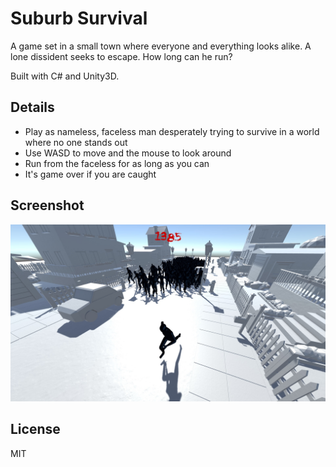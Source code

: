 # Suburb Survival

A game set in a small town where everyone and everything looks alike. A lone dissident seeks to escape. How long can he run?

Built with C# and Unity3D.

## Details

- Play as nameless, faceless man desperately trying to survive in a world where no one stands out
- Use WASD to move and the mouse to look around
- Run from the faceless for as long as you can
- It's game over if you are caught

## Screenshot

![Screenshot](/Screenshots/run.jpg)

## License

MIT
